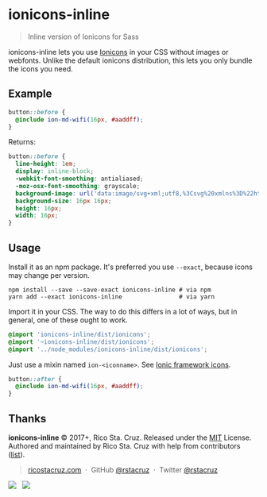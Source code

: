 # ionicons-inline

> Inline version of Ionicons for Sass

ionicons-inline lets you use [Ionicons] in your CSS without images or webfonts. Unlike the default ionicons distribution, this lets you only bundle the icons you need.

[Ionicons]: https://ionicframework.com/docs/ionicons/

## Example

```scss
button::before {
  @include ion-md-wifi(16px, #aaddff);
}
```

Returns:

```scss
button::before {
  line-height: 1em;
  display: inline-block;
  -webkit-font-smoothing: antialiased;
  -moz-osx-font-smoothing: grayscale;
  background-image: url('data:image/svg+xml;utf8,%3Csvg%20xmlns%3D%22http%3A%2F%2Fwww.w3.org%2F2000%2Fsvg%22%20viewBox%3D%220%200%20512%20512%22%3E%3Cpath%20d%3D%22M256%2048C141.1%2048%2048%20141.1%2048%20256s93.1%20208%20208%20208%20208-93.1%20208-208S370.9%2048%20256%2048zm0%20398.7c-105.1%200-190.7-85.5-190.7-190.7S150.9%2065.3%20256%2065.3%20446.7%20150.9%20446.7%20256%20361.1%20446.7%20256%20446.7z%22%2F%3E%3Cpath%20d%3D%22M264%20128h-16v120H128v16h120v120h16V264h120v-16H264z%22%2F%3E%3Cstyle%3Epath%7Bfill%3A#aaddff%3B%7D%3C%2Fstyle%3E%3C%2Fsvg%3E');
  background-size: 16px 16px;
  height: 16px;
  width: 16px;
}
```

## Usage

Install it as an npm package. It's preferred you use `--exact`, because icons may change per version.

```
npm install --save --save-exact ionicons-inline # via npm
yarn add --exact ionicons-inline                # via yarn
```

Import it in your CSS. The way to do this differs in a lot of ways, but in general, one of these ought to work.

```scss
@import 'ionicons-inline/dist/ionicons';
@import '~ionicons-inline/dist/ionicons';
@import '../node_modules/ionicons-inline/dist/ionicons';
```

Just use a mixin named `ion-<iconname>`. See [Ionic framework icons](https://ionicframework.com/docs/ionicons/).

```scss
button::after {
  @include ion-md-wifi(16px, #aaddff);
}
```

## Thanks

**ionicons-inline** © 2017+, Rico Sta. Cruz. Released under the [MIT] License.<br>
Authored and maintained by Rico Sta. Cruz with help from contributors ([list][contributors]).

> [ricostacruz.com](http://ricostacruz.com) &nbsp;&middot;&nbsp;
> GitHub [@rstacruz](https://github.com/rstacruz) &nbsp;&middot;&nbsp;
> Twitter [@rstacruz](https://twitter.com/rstacruz)

[![](https://img.shields.io/github/followers/rstacruz.svg?style=social&label=@rstacruz)](https://github.com/rstacruz) &nbsp;
[![](https://img.shields.io/twitter/follow/rstacruz.svg?style=social&label=@rstacruz)](https://twitter.com/rstacruz)

[MIT]: http://mit-license.org/
[contributors]: http://github.com/rstacruz/ionicons-inline/contributors
